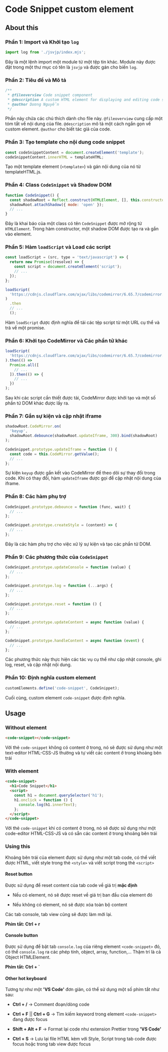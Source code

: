 # Code Snippet custom element

## About this

### Phần 1: Import và Khởi tạo `log`

```javascript
import log from './jsvjp/index.mjs';
```

Đây là một lệnh import một module từ một tệp tin khác. Module này được đặt trong một thư mục có tên là `jsvjp` và được gán cho biến `log`.

### Phần 2: Tiêu đề và Mô tả

```javascript
/**
 * @fileoverview Code snippet component
 * @description A custom HTML element for displaying and editing code snippets.
 * @author Dương Nguyễn
 */
```

Phần này chứa các chú thích dành cho file này. `@fileoverview` cung cấp một tóm tắt về nội dung của file. `@description` mô tả một cách ngắn gọn về custom element. `@author` cho biết tác giả của code.

### Phần 3: Tạo template cho nội dung code snippet

```javascript
const codeSnippetContent = document.createElement('template');
codeSnippetContent.innerHTML = templateHTML;
```

Tạo một template element (`<template>`) và gán nội dung của nó từ templateHTML.js.

### Phần 4: Class `CodeSnippet` và Shadow DOM

```javascript
function CodeSnippet() {
  const shadowRoot = Reflect.construct(HTMLElement, [], this.constructor);
  shadowRoot.attachShadow({ mode: 'open' });
  // ...
}
```

Đây là khai báo của một class có tên `CodeSnippet` được mở rộng từ `HTMLElement`. Trong hàm constructor, một shadow DOM được tạo ra và gắn vào element.

### Phần 5: Hàm `loadScript` và Load các script

```javascript
const loadScript = (src, type = 'text/javascript') => {
  return new Promise((resolve) => {
    const script = document.createElement('script');
    // ...
  });
};

loadScript(
  'https://cdnjs.cloudflare.com/ajax/libs/codemirror/6.65.7/codemirror.min.js'
)
  .then
  // ...
  ();
```

Hàm `loadScript` được định nghĩa để tải các tệp script từ một URL cụ thể và trả về một promise.

### Phần 6: Khởi tạo CodeMirror và Các phần tử khác

```javascript
loadScript(
  'https://cdnjs.cloudflare.com/ajax/libs/codemirror/6.65.7/codemirror.min.js'
).then(() =>
  Promise.all([
    // ...
  ]).then(() => {
    // ...
  })
);
```

Sau khi các script cần thiết được tải, CodeMirror được khởi tạo và một số phần tử DOM khác được lấy ra.

### Phần 7: Gắn sự kiện và cập nhật iframe

```javascript
shadowRoot.CodeMirror.on(
  'keyup',
  shadowRoot.debounce(shadowRoot.updateIframe, 300).bind(shadowRoot)
);

CodeSnippet.prototype.updateIframe = function () {
  const code = this.CodeMirror.getValue();
  // ...
};
```

Sự kiện `keyup` được gắn kết vào CodeMirror để theo dõi sự thay đổi trong code. Khi có thay đổi, hàm `updateIframe` được gọi để cập nhật nội dung của iframe.

### Phần 8: Các hàm phụ trợ

```javascript
CodeSnippet.prototype.debounce = function (func, wait) {
  // ...
};

CodeSnippet.prototype.createStyle = (content) => {
  // ...
};
```

Đây là các hàm phụ trợ cho việc xử lý sự kiện và tạo các phần tử DOM.

### Phần 9: Các phương thức của `CodeSnippet`

```javascript
CodeSnippet.prototype.updateConsole = function (value) {
  // ...
};

CodeSnippet.prototype.log = function (...args) {
  // ...
};

CodeSnippet.prototype.reset = function () {
  // ...
};

CodeSnippet.prototype.updateContent = async function (value) {
  // ...
};

CodeSnippet.prototype.handleContent = async function (event) {
  // ...
};
```

Các phương thức này thực hiện các tác vụ cụ thể như cập nhật console, ghi log, reset, và cập nhật nội dung.

### Phần 10: Định nghĩa custom element

```javascript
customElements.define('code-snippet', CodeSnippet);
```

Cuối cùng, custom element `code-snippet` được định nghĩa.

## Usage

### Without element

```html
<code-snippet></code-snippet>
```

Với thẻ `code-snippet` không có content ở trong, nó sẽ được sử dụng như một text-editor HTML-CSS-JS thường và tự viết các content ở trong khoảng bên trái

### With element

```html
<code-snippet>
  <h1>Code Snippet</h1>
  <script>
    const h1 = document.querySelector('h1');
    h1.onclick = function () {
      console.log(h1.innerText);
    };
  </script>
</code-snippet>
```

Với thẻ `code-snippet` khi có content ở trong, nó sẽ được sử dụng như một code-editor HTML-CSS-JS và có sẵn các content ở trong khoảng bên trái

### Using this

Khoảng bên trái của element được sử dụng như một tab code, có thể viết được HTML, viết style trong thẻ `<style>` và viết script trong thẻ `<script>`

#### Reset button

Được sử dụng để reset content của tab code về giá trị **mặc định**

- Nếu có element, nó sẽ được reset về giá trị ban đầu của element đó

- Nếu không có element, nó sẽ được xóa toàn bộ content

Các tab console, tab view cũng sẽ được làm mới lại.

**Phím tắt: Ctrl + r**

#### Console button

Được sử dụng để bật tab `console.log` của riêng element `<code-snippet>` đó, có thể `console.log` ra các phép tính, object, array, function,... Thậm trí là cả Object HTMLElement.

**Phím tắt: Ctrl + `**

#### Other hot keyboard

Tương tự như một **'VS Code'** đơn giản, có thể sử dụng một số phím tắt như sau:

- **Ctrl + /** -> Comment đoạn/dòng code

- **Ctrl + F** || **Ctrl + G** -> Tìm kiếm keyword trong element `<code-snippet>` đang được focus

- **Shift + Alt + F** -> Format lại code như extension Prettier trong **'VS Code'**

- **Ctrl + S** -> Lưu lại file HTML kèm với Style, Script trong tab code được focus hoặc trong tab view được focus
